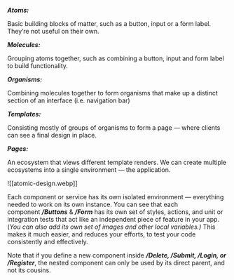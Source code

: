 **_Atoms:_**

Basic building blocks of matter, such as a button, input or a form label. They’re not useful on their own.

**_Molecules:_**

Grouping atoms together, such as combining a button, input and form label to build functionality.

**_Organisms:_**

Combining molecules together to form organisms that make up a distinct section of an interface (i.e. navigation bar)

**_Templates:_**

Consisting mostly of groups of organisms to form a page — where clients can see a final design in place.

**_Pages:_**

An ecosystem that views different template renders. We can create multiple ecosystems into a single environment — the application.

![[atomic-design.webp]]

Each component or service has its own isolated environment — everything needed to work on its own instance. You can see that each component **_/Buttons_** & **_/Form_** has its own set of styles, actions, and unit or integration tests that act like an independent piece of feature in your app. (_You can also add its own set of images and other local variables.)_ This makes it much easier, and reduces your efforts, to test your code consistently and effectively.

Note that if you define a new component inside **_/Delete, /Submit, /Login, or /Register_**, the nested component can only be used by its direct parent, and not its cousins.